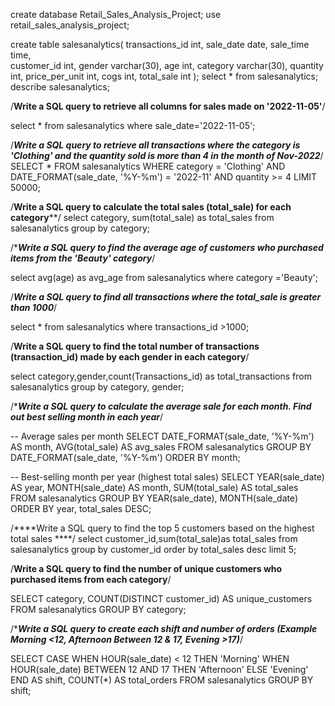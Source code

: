 create database Retail_Sales_Analysis_Project;
use retail_sales_analysis_project;

create  table salesanalytics(
  transactions_id int, 
  sale_date date, 
  sale_time time,  
  customer_id int, 
  gender varchar(30), 
  age int, 
  category varchar(30), 
  quantity int, 
  price_per_unit int, 
  cogs int, 
  total_sale int
);
select * from salesanalytics;
describe salesanalytics;


/****Write a SQL query to retrieve all columns for sales made on '2022-11-05'****/

select * from 
salesanalytics
where sale_date='2022-11-05';



/***Write a SQL query to retrieve all transactions where the category is 'Clothing' and the quantity sold is more than 4 in the month of Nov-2022***/
SELECT * 
FROM salesanalytics 
WHERE category = 'Clothing' 
  AND DATE_FORMAT(sale_date, '%Y-%m') = '2022-11'
  AND quantity >= 4 
LIMIT 50000;



/******Write a SQL query to calculate the total sales (total_sale) for each category********/
select category,
sum(total_sale) as total_sales
from salesanalytics
group by category;




/****Write a SQL query to find the average age of customers who purchased items from the 'Beauty' category***/

select avg(age) as avg_age
from salesanalytics
where category ='Beauty';


/***Write a SQL query to find all transactions where the total_sale is greater than 1000***/

select * 
from salesanalytics
where transactions_id >1000;



/****Write a SQL query to find the total number of transactions (transaction_id) made by each gender in each category****/

select category,gender,count(Transactions_id) as total_transactions
from salesanalytics
group by category, gender;

/****Write a SQL query to calculate the average sale for each month. Find out best selling month in each year***/

-- Average sales per month
SELECT DATE_FORMAT(sale_date, '%Y-%m') AS month, 
       AVG(total_sale) AS avg_sales
FROM salesanalytics
GROUP BY DATE_FORMAT(sale_date, '%Y-%m')
ORDER BY month;

-- Best-selling month per year (highest total sales)
SELECT YEAR(sale_date) AS year, 
       MONTH(sale_date) AS month,
       SUM(total_sale) AS total_sales
FROM salesanalytics
GROUP BY YEAR(sale_date), MONTH(sale_date)
ORDER BY year, total_sales DESC;



/****Write a SQL query to find the top 5 customers based on the highest total sales ****/
select customer_id,sum(total_sale)as total_sales
from salesanalytics
group by customer_id
order by total_sales desc
limit 5;



/****Write a SQL query to find the number of unique customers who purchased items from each category****/

SELECT category, COUNT(DISTINCT customer_id) AS unique_customers
FROM salesanalytics
GROUP BY category;


/****Write a SQL query to create each shift and number of orders (Example Morning <12, Afternoon Between 12 & 17, Evening >17)***/

SELECT 
  CASE 
    WHEN HOUR(sale_date) < 12 THEN 'Morning'
    WHEN HOUR(sale_date) BETWEEN 12 AND 17 THEN 'Afternoon'
    ELSE 'Evening'
  END AS shift,
  COUNT(*) AS total_orders
FROM salesanalytics
GROUP BY shift;




